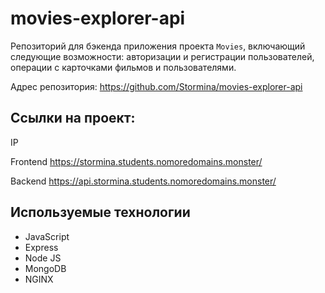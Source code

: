 # movies-explorer-api
Репозиторий для бэкенда приложения проекта `Movies`, включающий следующие возможности: авторизации и регистрации пользователей, операции с карточками фильмов и пользователями. 
  
Адрес репозитория: https://github.com/Stormina/movies-explorer-api

## Ссылки на проект:

IP 

Frontend https://stormina.students.nomoredomains.monster/

Backend https://api.stormina.students.nomoredomains.monster/

## Используемые технологии

* JavaScript
* Express
* Node JS
* MongoDB
* NGINX
